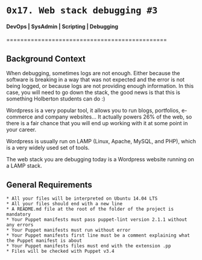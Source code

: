 #	`0x17. Web stack debugging #3`


#### DevOps | SysAdmin | Scripting | Debugging
==============================================


## Background Context
When debugging, sometimes logs are not enough. Either because the software is breaking in a way that was not expected and the error is not being logged, or because logs are not providing enough information. In this case, you will need to go down the stack, the good news is that this is something Holberton students can do :)

Wordpress is a very popular tool, it allows you to run blogs, portfolios, e-commerce and company websites… It actually powers 26% of the web, so there is a fair chance that you will end up working with it at some point in your career.

Wordpress is usually run on LAMP (Linux, Apache, MySQL, and PHP), which is a very widely used set of tools.

The web stack you are debugging today is a Wordpress website running on a LAMP stack.

## General Requirements

	* All your files will be interpreted on Ubuntu 14.04 LTS
	* All your files should end with a new line
	* A README.md file at the root of the folder of the project is mandatory
	* Your Puppet manifests must pass puppet-lint version 2.1.1 without any errors
	* Your Puppet manifests must run without error
	* Your Puppet manifests first line must be a comment explaining what the Puppet manifest is about
	* Your Puppet manifests files must end with the extension .pp
	* Files will be checked with Puppet v3.4
